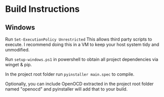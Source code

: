 # Build Instructions 

## Windows

Run ```Set-ExecutionPolicy Unrestricted``` 
This allows third party scripts to execute. I recommend doing this in a VM to keep your host system tidy and unmodified.

Run ```setup-windows.ps1``` in powershell to obtain all project dependencies via winget & pip.

In the project root folder run ```pyinstaller main.spec``` to compile.

Optionally, you can include OpenOCD extracted in the project root folder named "openocd" and pyinstaller will add that to your build.